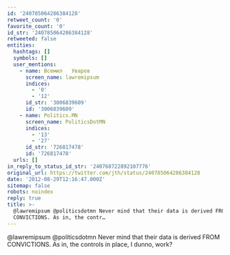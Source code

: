 ```yaml
---
id: '240785064286384128'
retweet_count: '0'
favorite_count: '0'
id_str: '240785064286384128'
retweeted: false
entities:
  hashtags: []
  symbols: []
  user_mentions:
    - name: Всемил   Уваров
      screen_name: lawremipsum
      indices:
        - '0'
        - '12'
      id_str: '3006839609'
      id: '3006839609'
    - name: Politics.MN
      screen_name: PoliticsDotMN
      indices:
        - '13'
        - '27'
      id_str: '726817478'
      id: '726817478'
  urls: []
in_reply_to_status_id_str: '240768722892107776'
original_url: https://twitter.com/jth/status/240785064286384128
date: '2012-08-29T12:16:47.000Z'
sitemap: false
robots: noindex
reply: true
title: >-
  @lawremipsum @politicsdotmn Never mind that their data is derived FROM
  CONVICTIONS. As in, the contr…
---
```


@lawremipsum @politicsdotmn Never mind that their data is derived FROM CONVICTIONS. As in, the controls in place, I dunno, work?